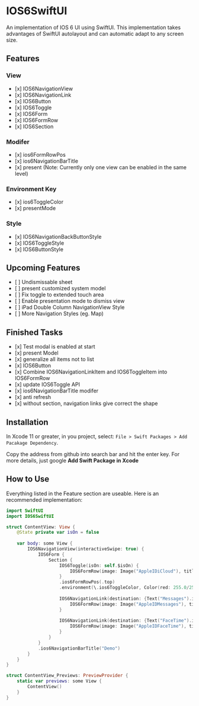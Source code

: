 # IOS6SwiftUI

An implementation of IOS 6 UI using SwiftUI. This implementation takes advantages of SwiftUI autolayout and can automatic adapt to any screen size.

## Features
### View
- \[x]  IOS6NavigationView
- \[x]  IOS6NavigationLink
- \[x]  IOS6Button
- \[x]  IOS6Toggle
- \[x]  IOS6Form
- \[x]  IOS6FormRow
- \[x]  IOS6Section

### Modifer
- \[x]  ios6FormRowPos
- \[x]  ios6NavigationBarTitle
- \[x]  present (Note: Currently only one view can be enabled in the same level)

### Environment Key
- \[x]  ios6ToggleColor
- \[x]  presentMode

### Style
- \[x]  IOS6NavigationBackButtonStyle
- \[x]  IOS6ToggleStyle
- \[x]  IOS6ButtonStyle

## Upcoming Features
- \[ ] Undismissable sheet
- \[ ] present customized system model
- \[ ] Fix toggle to extended touch area
- \[ ] Enable presentation mode to dismiss view
- \[ ] iPad Double Column NavigationView Style
- \[ ] More Navigation Styles (eg. Map)

## Finished Tasks
- \[x] Test modal is enabled at start
- \[x] present Model
- \[x] generalize all items not to list
- \[x] IOS6Button
- \[x] Combine IOS6NavigationLinkItem and IOS6ToggleItem into IOS6FormRow
- \[x] update IOS6Toggle API
- \[x] ios6NavigationBarTitle modifer
- \[x] anti refresh
- \[x] without section, navigation links give correct the shape

## Installation

In Xcode 11 or greater, in you project, select: `File > Swift Packages > Add Pacakage Dependency`.

Copy the address from github into search bar and hit the enter key. For more details, just google **Add Swift Package in Xcode**

##  How to Use

Everything listed in the Feature section are useable. Here is an recommended implementation:  

```Swift
import SwiftUI
import IOS6SwiftUI

struct ContentView: View {
    @State private var isOn = false
    
    var body: some View {
        IOS6NavigationView(interactiveSwipe: true) {
            IOS6Form {
                Section {
                    IOS6Toggle(isOn: self.$isOn) {
                        IOS6FormRow(image: Image("AppleIDiCloud"), title: "iCloud")
                    }
                    .ios6FormRowPos(.top)
                    .environment(\.ios6ToggleColor, Color(red: 255.0/255.0, green: 127.0/255.0, blue: 2.0/255.0))
                    
                    IOS6NavigationLink(destination: {Text("Messages").ios6NavigationBarTitle("Messages")}, sectionPostion: .medium) {
                        IOS6FormRow(image: Image("AppleIDMessages"), title: "Messages")
                    }
                    
                    IOS6NavigationLink(destination: {Text("FaceTime").ios6NavigationBarTitle("FaceTime")}, sectionPostion: .bottom) {
                        IOS6FormRow(image: Image("AppleIDFaceTime"), title: "FaceTime")
                    }
                }
            }
            .ios6NavigationBarTitle("Demo")
        }
    }
}

struct ContentView_Previews: PreviewProvider {
    static var previews: some View {
        ContentView()
    }
}
```

